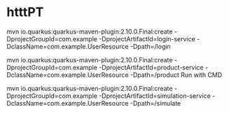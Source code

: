 # htttPT

mvn io.quarkus:quarkus-maven-plugin:2.10.0.Final:create -DprojectGroupId=com.example -DprojectArtifactId=login-service -DclassName=com.example.UserResource -Dpath=/login


mvn io.quarkus:quarkus-maven-plugin:2.10.0.Final:create -DprojectGroupId=com.example -DprojectArtifactId=product-service -DclassName=com.example.UserResource -Dpath=/product
Run with CMD




mvn io.quarkus:quarkus-maven-plugin:2.10.0.Final:create -DprojectGroupId=com.example -DprojectArtifactId=simulation-service -DclassName=com.example.UserResource -Dpath=/simulate


